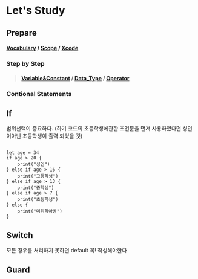 Let's Study
=============

 Prepare
 -------------
  #### [Vocabulary](https://github.com/GSThecar/RulesOfSwiftComposition/blob/master/Vocabulary) / [Scope](https://github.com/GSThecar/RulesOfSwiftComposition/blob/master/Scope) / [Xcode](https://github.com/GSThecar/RulesOfSwiftComposition/blob/Xcode/Xcode)

### Step by Step
>#### [Variable&Constant](https://github.com/GSThecar/RulesOfSwiftComposition/commit/3f443b2934d8a0d4f7603f01cf6296b095b96ef5) / [Data_Type](https://github.com/GSThecar/RulesOfSwiftComposition/blob/master/Data_Type) / [Operator](https://github.com/GSThecar/RulesOfSwiftComposition/blob/master/Operator)

### Contional Statements
## If 
범위선택이 중요하다. (하기 코드의 초등학생에관한 조건문을 먼저 사용하였다면 성인이아닌 초등학생이 출력 되었을 것)
<pre><code>
let age = 34
if age > 20 {
    print("성인")
} else if age > 16 {
    print("고등학생")
} else if age > 13 {
    print("중학생")
} else if age > 7 {
    print("초등학생")
} else {
    print("미취학아동")
}
</pre></code>
## Switch
모든 경우를 처리하지 못하면 default 꼭! 작성해야한다

## Guard
